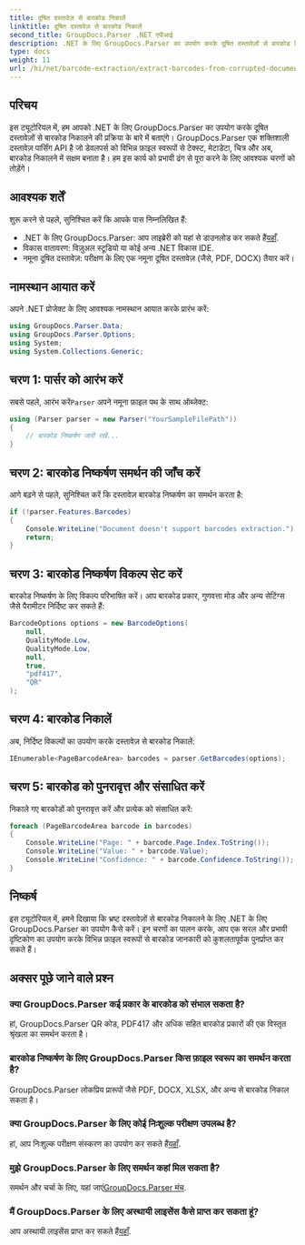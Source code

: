 ```yaml
---
title: दूषित दस्तावेज़ से बारकोड निकालें
linktitle: दूषित दस्तावेज़ से बारकोड निकालें
second_title: GroupDocs.Parser .NET एपीआई
description: .NET के लिए GroupDocs.Parser का उपयोग करके दूषित दस्तावेज़ों से बारकोड निकालना सीखें। चरण-दर-चरण निर्देशों के साथ व्यापक ट्यूटोरियल।
type: docs
weight: 11
url: /hi/net/barcode-extraction/extract-barcodes-from-corrupted-document/
---
```

## परिचय
इस ट्यूटोरियल में, हम आपको .NET के लिए GroupDocs.Parser का उपयोग करके दूषित दस्तावेज़ों से बारकोड निकालने की प्रक्रिया के बारे में बताएंगे। GroupDocs.Parser एक शक्तिशाली दस्तावेज़ पार्सिंग API है जो डेवलपर्स को विभिन्न फ़ाइल स्वरूपों से टेक्स्ट, मेटाडेटा, चित्र और अब, बारकोड निकालने में सक्षम बनाता है। हम इस कार्य को प्रभावी ढंग से पूरा करने के लिए आवश्यक चरणों को तोड़ेंगे।
## आवश्यक शर्तें
शुरू करने से पहले, सुनिश्चित करें कि आपके पास निम्नलिखित हैं:
-  .NET के लिए GroupDocs.Parser: आप लाइब्रेरी को यहां से डाउनलोड कर सकते हैं[यहाँ](https://releases.groupdocs.com/parser/net/).
- विकास वातावरण: विज़ुअल स्टूडियो या कोई अन्य .NET विकास IDE.
- नमूना दूषित दस्तावेज़: परीक्षण के लिए एक नमूना दूषित दस्तावेज़ (जैसे, PDF, DOCX) तैयार करें।

## नामस्थान आयात करें
अपने .NET प्रोजेक्ट के लिए आवश्यक नामस्थान आयात करके प्रारंभ करें:
```csharp
using GroupDocs.Parser.Data;
using GroupDocs.Parser.Options;
using System;
using System.Collections.Generic;
```
## चरण 1: पार्सर को आरंभ करें
 सबसे पहले, आरंभ करें`Parser` अपने नमूना फ़ाइल पथ के साथ ऑब्जेक्ट:
```csharp
using (Parser parser = new Parser("YourSampleFilePath"))
{
    // बारकोड निष्कर्षण जारी रखें...
}
```
## चरण 2: बारकोड निष्कर्षण समर्थन की जाँच करें
आगे बढ़ने से पहले, सुनिश्चित करें कि दस्तावेज़ बारकोड निष्कर्षण का समर्थन करता है:
```csharp
if (!parser.Features.Barcodes)
{
    Console.WriteLine("Document doesn't support barcodes extraction.");
    return;
}
```
## चरण 3: बारकोड निष्कर्षण विकल्प सेट करें
बारकोड निष्कर्षण के लिए विकल्प परिभाषित करें। आप बारकोड प्रकार, गुणवत्ता मोड और अन्य सेटिंग्स जैसे पैरामीटर निर्दिष्ट कर सकते हैं:
```csharp
BarcodeOptions options = new BarcodeOptions(
    null,
    QualityMode.Low,
    QualityMode.Low,
    null,
    true,
    "pdf417",
    "QR"
);
```
## चरण 4: बारकोड निकालें
अब, निर्दिष्ट विकल्पों का उपयोग करके दस्तावेज़ से बारकोड निकालें:
```csharp
IEnumerable<PageBarcodeArea> barcodes = parser.GetBarcodes(options);
```
## चरण 5: बारकोड को पुनरावृत्त और संसाधित करें
निकाले गए बारकोडों को पुनरावृत्त करें और प्रत्येक को संसाधित करें:
```csharp
foreach (PageBarcodeArea barcode in barcodes)
{
    Console.WriteLine("Page: " + barcode.Page.Index.ToString());
    Console.WriteLine("Value: " + barcode.Value);
    Console.WriteLine("Confidence: " + barcode.Confidence.ToString());
}
```

## निष्कर्ष
इस ट्यूटोरियल में, हमने दिखाया कि भ्रष्ट दस्तावेज़ों से बारकोड निकालने के लिए .NET के लिए GroupDocs.Parser का उपयोग कैसे करें। इन चरणों का पालन करके, आप एक सरल और प्रभावी दृष्टिकोण का उपयोग करके विभिन्न फ़ाइल स्वरूपों से बारकोड जानकारी को कुशलतापूर्वक पुनर्प्राप्त कर सकते हैं।

## अक्सर पूछे जाने वाले प्रश्न
### क्या GroupDocs.Parser कई प्रकार के बारकोड को संभाल सकता है?
हां, GroupDocs.Parser QR कोड, PDF417 और अधिक सहित बारकोड प्रकारों की एक विस्तृत श्रृंखला का समर्थन करता है।
### बारकोड निष्कर्षण के लिए GroupDocs.Parser किस फ़ाइल स्वरूप का समर्थन करता है?
GroupDocs.Parser लोकप्रिय प्रारूपों जैसे PDF, DOCX, XLSX, और अन्य से बारकोड निकाल सकता है।
### क्या GroupDocs.Parser के लिए कोई निःशुल्क परीक्षण उपलब्ध है?
 हां, आप निःशुल्क परीक्षण संस्करण का उपयोग कर सकते हैं[यहाँ](https://releases.groupdocs.com/).
### मुझे GroupDocs.Parser के लिए समर्थन कहां मिल सकता है?
 समर्थन और चर्चा के लिए, यहां जाएं[GroupDocs.Parser मंच](https://forum.groupdocs.com/c/parser/17).
### मैं GroupDocs.Parser के लिए अस्थायी लाइसेंस कैसे प्राप्त कर सकता हूं?
 आप अस्थायी लाइसेंस प्राप्त कर सकते हैं[यहाँ](https://purchase.groupdocs.com/temporary-license/).